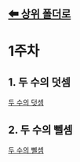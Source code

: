[⬅ 상위 폴더로](..)
---
# 1주차

## 1. 두 수의 덧셈
[두 수의 덧셈](./1.%20두%20수의%20덧셈)

## 2. 두 수의 뻴셈
[두 수의 뻴셈](./2.%20두%20수의%20뻴셈)